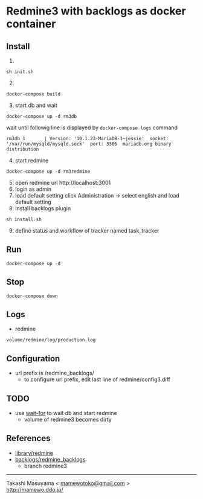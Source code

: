 Redmine3 with backlogs as docker container
=========================================

Install
-------
1.

```
sh init.sh
```
2. 

```
docker-compose build
```
3. start db and wait 

```
docker-compose up -d rm3db
```

wait until followig line is displayed by `docker-compose logs` command

```
rm3db_1       | Version: '10.1.23-MariaDB-1~jessie'  socket: '/var/run/mysqld/mysqld.sock'  port: 3306  mariadb.org binary distribution
```

4. start redmine

```
docker-compose up -d rm3redmine
```

5. open redmine url http://localhost:3001
6. login as admin
7. load default setting
   click Administration -> select english and load default setting
8. install backlogs plugin

```
sh install.sh
```

9. define status and workflow of tracker named task_tracker 

Run
---

```
docker-compose up -d
```

Stop
----

```
docker-compose down
```

Logs
----
* redmine

```
volume/redmine/log/production.log
```

Configuration
-------------
* url prefix is /redmine_backlogs/
  * to configure url prefix, edit last line of redmine/config3.diff

TODO
----
* use [wait-for](https://github.com/Eficode/wait-for) to wait db and start redmine
  * volume of redmine3 becomes dirty

References
----------
* [library/redmine](https://hub.docker.com/_/redmine/)
* [backlogs/redmine_backlogs](https://github.com/backlogs/redmine_backlogs)
  * branch redmine3

----
Takashi Masuyama < mamewotoko@gmail.com >  
http://mamewo.ddo.jp/
